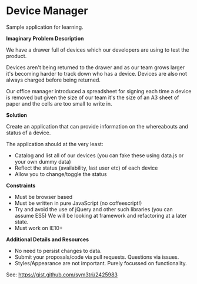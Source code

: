 Device Manager
==============

Sample application for learning.

**Imaginary Problem Description**

We have a drawer full of devices which our developers are using to test the product.

Devices aren't being returned to the drawer and as our team grows larger it's becoming
harder to track down who has a device. Devices are also not always charged before
being returned.

Our office manager introduced a spreadsheet for signing each time a device is removed but 
given the size of our team it's the size of an A3 sheet of paper and the cells are too small
to write in.

**Solution**

Create an application that can provide information on the whereabouts and status of a device.

The application should at the very least:

  * Catalog and list all of our devices (you can fake these using data.js or your own dummy data)
  * Reflect the status (availability, last user etc) of each device
  * Allow you to change/toggle the status

**Constraints**

  * Must be browser based
  * Must be written in pure JavaScript (no coffeescript!)
  * Try and avoid the use of jQuery and other such libraries (you can assume ES5) We will be looking at framework and refactoring at a later state.
  * Must work on IE10+

**Additional Details and Resources**
  * No need to persist changes to data.
  * Submit your proposals/code via pull requests. Questions via issues.
  * Styles/Appearance are not important. Purely focussed on functionality.

See: https://gist.github.com/sym3tri/2425983 
  
